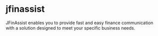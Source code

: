 jfinassist
==========

JFinAssist enables you to provide fast and easy finance communication with a solution designed to meet your specific business needs.